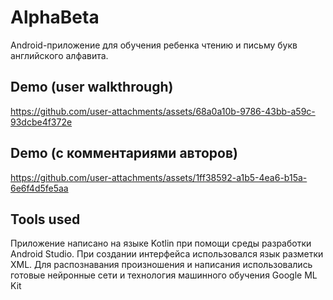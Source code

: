 # AlphaBeta
Android-приложение для обучения ребенка чтению и письму букв английского алфавита.

## Demo (user walkthrough)
https://github.com/user-attachments/assets/68a0a10b-9786-43bb-a59c-93dcbe4f372e

## Demo (с комментариями авторов)
https://github.com/user-attachments/assets/1ff38592-a1b5-4ea6-b15a-6e6f4d5fe5aa




## Tools used
Приложение написано на языке Kotlin при помощи среды разработки Android Studio. При создании интерфейса использовался язык разметки XML.
Для распознавания произношения и написания использовались готовые нейронные сети и технология машинного обучения Google ML Kit


<!--- https://github.com/user-attachments/assets/a2f89ee0-4d62-4ad4-9bf1-fef37611565f -->
<!--- https://github.com/user-attachments/assets/8cd7f5c1-8eca-43b8-bd38-f87dfd03d947 -->
